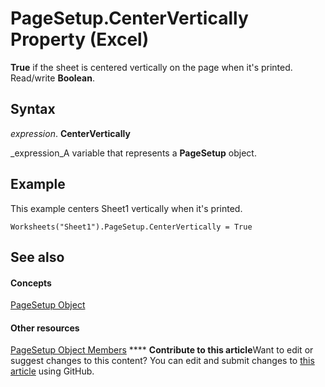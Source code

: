 
# PageSetup.CenterVertically Property (Excel)

 **True** if the sheet is centered vertically on the page when it's printed. Read/write **Boolean**.


## Syntax

 _expression_. **CenterVertically**

 _expression_A variable that represents a  **PageSetup** object.


## Example

This example centers Sheet1 vertically when it's printed.


```
Worksheets("Sheet1").PageSetup.CenterVertically = True
```


## See also


#### Concepts


 [PageSetup Object](2fd22df9-5987-f723-04a9-9a3f2e84ac81.md)
#### Other resources


 [PageSetup Object Members](feabe079-cb03-f560-6032-88f5585ec8a8.md)
****   **Contribute to this article**Want to edit or suggest changes to this content? You can edit and submit changes to  [this article](https://github.com/jhershey00/VBA_Excel_Test/OpenXMLCon/articles/ffd5897b-fe25-f52f-eb94-cb42659bcedd.md) using GitHub.

